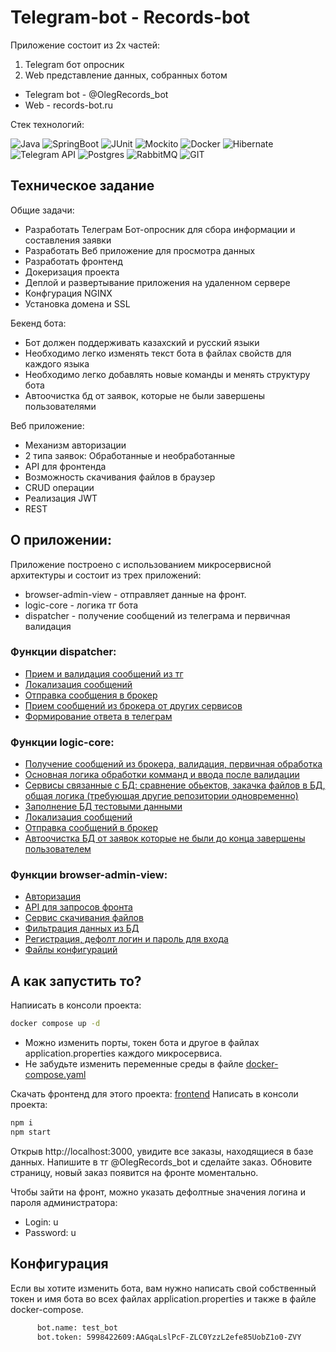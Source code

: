 # Telegram-bot - Records-bot

 Приложение состоит из 2х частей: 
1. Telegram бот опросник
2. Web представление данных, собранных ботом

- Telegram bot - @OlegRecords_bot
- Web - records-bot.ru

Стек технологий:

![Java](https://img.shields.io/badge/-java-fcad03?style=for-the-badge&logo=java&logoColor=09000)
![SpringBoot](https://img.shields.io/badge/-springBoot-000000?style=for-the-badge&logo=spring&logoColor=09000)
![JUnit](https://img.shields.io/badge/-junit-ffffff?style=for-the-badge&logo=junit&logoColor=09000)
![Mockito](https://img.shields.io/badge/-mockito-ffffff?style=for-the-badge&logo=mockito&logoColor=09000)
![Docker](https://img.shields.io/badge/-docker-ffffff?style=for-the-badge&logo=docker&logoColor=09000)
![Hibernate](https://img.shields.io/badge/-hibernate-000?style=for-the-badge&logo=hibernate&logoColor=09000)
![Telegram API](https://img.shields.io/badge/-API-ffffff?style=for-the-badge&logo=telegram&logoColor=09000)
![Postgres](https://img.shields.io/badge/-postgres-ffffff?style=for-the-badge&logo=postgresql&logoColor=09000)
![RabbitMQ](https://img.shields.io/badge/-rabbitmq-ffffff?style=for-the-badge&logo=rabbitmq&logoColor=09000)
![GIT](https://img.shields.io/badge/-git-ffffff?style=for-the-badge&logo=git&logoColor=09000)

## Техническое задание

Общие задачи:
- Разработать Телеграм Бот-опросник для сбора информации и составления заявки
- Разработать Веб приложение для просмотра данных
- Разработать фронтенд
- Докеризация проекта
- Деплой и развертывание приложения на удаленном сервере
- Конфгурация NGINX
- Установка домена и SSL

Бекенд бота:
- Бот должен поддерживать казахский и русский языки
- Необходимо легко изменять текст бота в файлах свойств для каждого языка
- Необходимо легко добавлять новые команды и менять структуру бота 
- Автоочистка бд от заявок, которые не были завершены пользователями


Веб приложение:

- Механизм авторизации
- 2 типа заявок: Обработанные и необработанные
- API для фронтенда
- Возможность скачивания файлов в браузер
- CRUD операции
- Реализация JWT
- REST

## О приложении:

Приложение построено c использованием микросервисной архитектуры и состоит из трех приложений:

- browser-admin-view - отправляет данные на фронт.
- logic-core - логика тг бота
- dispatcher - получение сообщений из телеграма и первичная валидация

### Функции dispatcher: 

- [Прием и валидация сообщений из тг](dispatcher/src/main/java/org/voetsky/dispatcherBot/controller/UpdateController.java)
- [Локализация сообщений](dispatcher/src/main/java/org/voetsky/dispatcherBot/configuration/localization/DispatcherLangUnit.java)
- [Отправка сообщения в брокер](dispatcher/src/main/java/org/voetsky/dispatcherBot/service/output/updateProducer/UpdateProducerImpl.java)
- [Прием сообщений из брокера от других сервисов](dispatcher/src/main/java/org/voetsky/dispatcherBot/service/input/answerConsumer/AnswerConsumerImpl.java)
- [Формирование ответа в телеграм ](dispatcher/src/main/java/org/voetsky/dispatcherBot/service/messageutils/MakeMessage.java)

### Функции logic-core: 

- [Получение сообщений из брокера, валидация, первичная обработка](logic-core/src/main/java/org/voetsky/dispatcherBot/services/input)
- [Основная логика обработки комманд и ввода после валидации](logic-core/src/main/java/org/voetsky/dispatcherBot/services/logic/commandHandlerService/CommandHandlerService.java)
- [Сервисы связанные с БД: сравнение обьектов, закачка файлов в БД, общая логика (требующая другие репозитории одновременно)](logic-core/src/main/java/org/voetsky/dispatcherBot/services/repoServices)
- [Заполнение БД тестовыми данными](logic-core/src/main/java/org/voetsky/dispatcherBot/testDataFiller)
- [Локализация сообщений](logic-core/src/main/java/org/voetsky/dispatcherBot/localization)
- [Отправка сообщений в брокер](logic-core/src/main/java/org/voetsky/dispatcherBot/services/output)
- [Автоочистка БД от заявок которые не были до конца завершены пользователем](logic-core/src/main/java/org/voetsky/dispatcherBot/services/scheduleTasks/dbCleanerService/DbCleanerService.java)

### Функции browser-admin-view: 
- [Авторизация](browser-admin-view/src/main/java/org/voetsky/dispatcherBot/controllers/AuthController.java)
- [API для запросов фронта](browser-admin-view/src/main/java/org/voetsky/dispatcherBot/controllers/ViewController.java)
- [Сервис скачивания файлов](browser-admin-view/src/main/java/org/voetsky/dispatcherBot/services/FileOperationsService/FileOperationsService.java)
- [Фильтрация данных из БД](browser-admin-view/src/main/java/org/voetsky/dispatcherBot/services/OrdersService/OrdersOperationsService.java)
- [Регистрация, дефолт логин и пароль для входа](browser-admin-view/src/main/java/org/voetsky/dispatcherBot/services/UserService/UserOperationsService.java)
- [Файлы конфигураций](browser-admin-view/src/main/java/org/voetsky/dispatcherBot/config)

## А как запустить то?
Напиисать в консоли проекта:
```sh
docker compose up -d
```
- Можно изменить порты, токен бота и другое в файлах application.properties каждого микросервиса.
- Не забудьте изменить переменные среды в файле [docker-compose.yaml](docker-compose.yml)

Скачать фронтенд для этого проекта: [frontend](https://github.com/JRoockie/frontend)
Написать в консоли проекта:
```sh
npm i
npm start
```

Открыв http://localhost:3000, увидите все заказы, находящиеся в базе данных.
Напишите в тг @OlegRecords_bot и сделайте заказ. Обновите страницу, новый заказ появится на фронте моментально.

Чтобы зайти на фронт, можно указать дефолтные значения логина и пароля администратора:
- Login: u
- Password: u

## Конфигурация 
Если вы хотите изменить бота, вам нужно написать свой собственный токен и имя бота во всех файлах application.properties и также в файле docker-compose.

```sh
      bot.name: test_bot
      bot.token: 5998422609:AAGqaLslPcF-ZLC0YzzL2efe85UobZ1o0-ZVY
```
